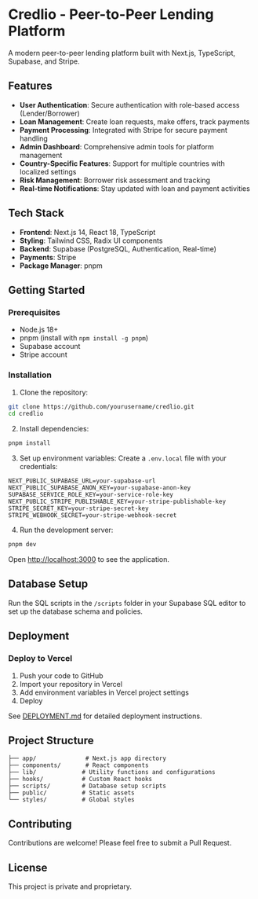 # Credlio - Peer-to-Peer Lending Platform

A modern peer-to-peer lending platform built with Next.js, TypeScript, Supabase, and Stripe.

## Features

- **User Authentication**: Secure authentication with role-based access (Lender/Borrower)
- **Loan Management**: Create loan requests, make offers, track payments
- **Payment Processing**: Integrated with Stripe for secure payment handling
- **Admin Dashboard**: Comprehensive admin tools for platform management
- **Country-Specific Features**: Support for multiple countries with localized settings
- **Risk Management**: Borrower risk assessment and tracking
- **Real-time Notifications**: Stay updated with loan and payment activities

## Tech Stack

- **Frontend**: Next.js 14, React 18, TypeScript
- **Styling**: Tailwind CSS, Radix UI components
- **Backend**: Supabase (PostgreSQL, Authentication, Real-time)
- **Payments**: Stripe
- **Package Manager**: pnpm

## Getting Started

### Prerequisites

- Node.js 18+ 
- pnpm (install with `npm install -g pnpm`)
- Supabase account
- Stripe account

### Installation

1. Clone the repository:
```bash
git clone https://github.com/yourusername/credlio.git
cd credlio
```

2. Install dependencies:
```bash
pnpm install
```

3. Set up environment variables:
Create a `.env.local` file with your credentials:
```env
NEXT_PUBLIC_SUPABASE_URL=your-supabase-url
NEXT_PUBLIC_SUPABASE_ANON_KEY=your-supabase-anon-key
SUPABASE_SERVICE_ROLE_KEY=your-service-role-key
NEXT_PUBLIC_STRIPE_PUBLISHABLE_KEY=your-stripe-publishable-key
STRIPE_SECRET_KEY=your-stripe-secret-key
STRIPE_WEBHOOK_SECRET=your-stripe-webhook-secret
```

4. Run the development server:
```bash
pnpm dev
```

Open [http://localhost:3000](http://localhost:3000) to see the application.

## Database Setup

Run the SQL scripts in the `/scripts` folder in your Supabase SQL editor to set up the database schema and policies.

## Deployment

### Deploy to Vercel

1. Push your code to GitHub
2. Import your repository in Vercel
3. Add environment variables in Vercel project settings
4. Deploy

See [DEPLOYMENT.md](./DEPLOYMENT.md) for detailed deployment instructions.

## Project Structure

```
├── app/              # Next.js app directory
├── components/       # React components
├── lib/             # Utility functions and configurations
├── hooks/           # Custom React hooks
├── scripts/         # Database setup scripts
├── public/          # Static assets
└── styles/          # Global styles
```

## Contributing

Contributions are welcome! Please feel free to submit a Pull Request.

## License

This project is private and proprietary.